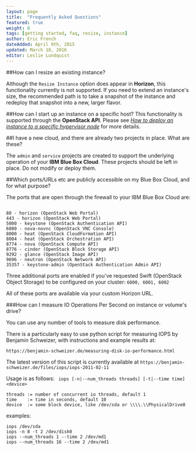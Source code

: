 ```yaml
---
layout: page
title:  "Frequently Asked Questions"
featured: true
weight: 8
tags: [getting started, faq, resize, instance]
author: Eric French
dateAdded: April 9th, 2015
updated: March 18, 2016
editor: Leslie Lundquist
---
```


##How can I resize an existing instance?

Although the `Resize Instance` option does appear in **Horizon**, this functionality currently is not supported. If you need to extend an instance's size, the recommended path is to take a snapshot of the instance and redeploy that snapshot into a new, larger flavor.



##How can I start up an instance on a specific host?
This functionality is supported through the **OpenStack API**.  Please see [_How to deploy an instance to a specific hypervisor node_](https://github.blueboxgrid.com/documentation/bluebox-docs/blob/master/Deploy_to_specific_hypervisor.md) for more details.



##I have a new cloud, and there are already two projects in place. What are these?

The `admin` and `service` projects are created to support the underlying operation of your **IBM Blue Box Cloud**. These projects should be left in place. Do not modify or deploy  them.


##Which ports/URLs etc are publicly accessible on my Blue Box Cloud, and for what purpose?

The ports that are open through the firewall to your IBM Blue Box Cloud are:

```

80 - horizon (OpenStack Web Portal)
443 - horizon (OpenStack Web Portal)
5000 - keystone (OpenStack Authentication API)
6080 - nova-novnc (OpenStack VNC Console)
8000 - heat (OpenStack CloudFormation API)
8004 - heat (OpenStack Orchestration API)
8774 - nova (OpenStack Compute API)
8776 - cinder (OpenStack Block Storage API)
9292 - glance (OpenStack Image API)
9696 - neutron (OpenStack Network API)
35357 - keystone-admin (OpenStack Authentication Admin API)
```

Three additional ports are enabled if you've requested Swift (OpenStack Object Storage) to be configured on your cluster: `6000, 6001, 6002`

All of these ports are available via your custom Horizon URL.

###How can I measure IO Operations Per Second on instance or volume's drive?

You can use any number of tools to measure disk performance. 

There is a particularly easy to use python script for measuring IOPS by Benjamin Schweizer, with instructions and example results at:

`https://benjamin-schweizer.de/measuring-disk-io-performance.html`

The latest version of this script is currently available at `https://benjamin-schweizer.de/files/iops/iops-2011-02-11`

Usage is as follows:
   ` iops [-n|--num_threads threads] [-t|--time time] <device>`

    threads := number of concurrent io threads, default 1
    time    := time in seconds, default 10
    device  := some block device, like /dev/sda or \\\\.\\PhysicalDrive0

examples:

    iops /dev/sda
    iops -n 8 -t 2 /dev/disk0
    iops --num_threads 1 --time 2 /dev/md1
    iops --num_threads 16 --time 2 /dev/md1

